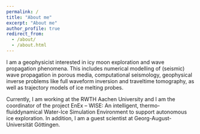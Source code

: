 ```yaml
---
permalink: /
title: "About me"
excerpt: "About me"
author_profile: true
redirect_from: 
  - /about/
  - /about.html
---
```


I am a geophysicist interested in icy moon exploration and wave propagation phenomena. This includes numerical modelling of (seismic) wave propagation in porous media, computational seismology, geophysical inverse problems like full waveform inversion and traveltime tomography, as well as trajectory models of ice melting probes.

Currently, I am working at the RWTH Aachen University and I am the coordinator of the project EnEx – WISE: An intelligent, thermo-fluiddynamical Water-Ice Simulation Environment to support autonomous ice exploration. In addition, I am a guest scientist at Georg-August-Universität Göttingen.
